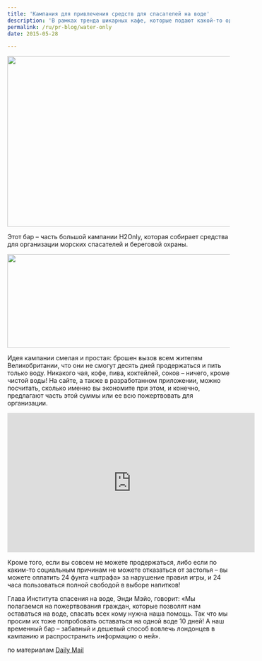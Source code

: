 ```yaml
---
title: 'Кампания для привлечения средств для спасателей на воде'
description: 'В рамках тренда шикарных кафе, которые подают какой-то один тип еды, вроде хлопьев или тостов, в Вослочном Лондоне открылся бар, который подает только воду. Обыкновенную воду из-под крана!'
permalink: /ru/pr-blog/water-only
date: 2015-05-28

---
```


<img src="{{ site.assets }}/upload/H2Only-pop-up-bar-159-low-r.jpg" alt="" class="post__img" width="579" height="386">

Этот бар – часть большой кампании H2Only, которая собирает средства для организации морских спасателей и береговой охраны.

<img src="{{ site.assets }}/upload/timthumb.jpg" alt="" class="post__img" width="579" height="212">

Идея кампании смелая и простая: брошен вызов всем жителям Великобритании, что они не смогут десять дней продержаться и пить только воду. Никакого чая, кофе, пива, коктейлей, соков – ничего, кроме чистой воды! На сайте, а также в разработанном приложении, можно посчитать, сколько именно вы экономите при этом, и конечно, предлагают часть этой суммы или ее всю пожертвовать для организации.

<iframe width="560" height="315" src="https://www.youtube.com/embed/2qvkPHecsn8" frameborder="0" allowfullscreen></iframe>

Кроме того, если вы совсем не можете продержаться, либо если по каким-то социальным причинам не можете отказаться от застолья – вы можете оплатить 24 фунта «штрафа» за нарушение правил игры, и 24 часа пользоваться полной  свободой в выборе напитков!

Глава Института спасения на воде, Энди Мэйо, говорит: «Мы полагаемся на пожертвования граждан, которые позволят нам оставаться на воде, спасать всех кому нужна наша помощь. Так что мы просим их тоже попробовать оставаться на одной воде 10 дней! А наш временный бар – забавный и дешевый способ вовлечь лондонцев в кампанию и распространить информацию о ней».

по материалам <a href="http://www.dailymail.co.uk/femail/food/article-3100519/East-London-s-latest-pop-bar-Shoreditch-serves-tap-water-thirsty-punters.html">Daily Mail</a>

